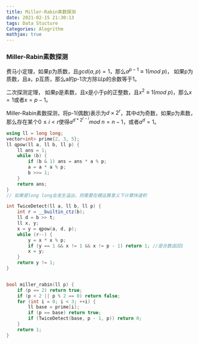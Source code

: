 ```yaml
---
title: Miller-Rabin素数探测
date: 2021-02-15 21:30:13
tags: Data Stucture
Categories: Alogrithm
mathjax: true
---
```


### Miller-Rabin素数探测

费马小定理，如果p为质数，且$gcd(a,p)=1$，那么$a^{p - 1} \equiv 1 (mod\ p)$， 如果p为质数，且a，p互质，那么a的p-1次方除以p的余数等于1。

二次探测定理， 如果p是素数，且x是小于p的正整数，且$x^2 \equiv 1 (mod\ p)$，那么$x = 1$或者$x =p - 1$。

Miller-Rabin素数探测，将p-1(偶数)表示为$d \times 2^r$，其中d为奇数，如果p为素数，那么存在某个$0 \le i < r$使得$a^{d*2^{r - i}} mod\ n = n - 1$，或者$a^d = 1$。

```c++
using ll = long long;
vector<int> prime{2, 3, 5};
ll qpow(ll a, ll b, ll p) {
	ll ans = 1;
	while (b) {
		if (b & 1) ans = ans * a % p;
		a = a * a % p;
		b >>= 1;
	}
	return ans;
}
// 如果是long long会发生溢出，则需要在模运算意义下计算快速积

int TwiceDetect(ll a, ll b, ll p) {
    int r = __builtin_ctz(b);
    ll d = b >> t;
    ll x, y;
    x = y = qpow(a, d, p);
    while (r--) {
        y = x * x % p;
        if (y == 1 && x != 1 && x != p - 1) return 1; //是合数返回1
        x = y;
    }
   	return y != 1;
}


bool miller_rabin(ll p) {
    if (p == 2) return true;
    if (p < 2 || p % 2 == 0) return false;
    for (int i = 0; i < 3; ++i) {
        ll base = prime[i];
        if (p == base) return true;
        if (TwiceDetect(base, p - 1, p)) return 0;
    }
    return 1;
}
```

